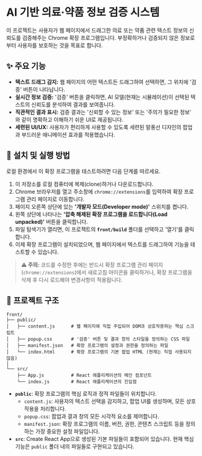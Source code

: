# AI 기반 의료·약품 정보 검증 시스템

이 프로젝트는 사용자가 웹 페이지에서 드래그한 의료 또는 약품 관련 텍스트 정보의 신뢰도를 검증해주는 Chrome 확장 프로그램입니다. 부정확하거나 검증되지 않은 정보로부터 사용자를 보호하는 것을 목표로 합니다.

## ✨ 주요 기능

-   **텍스트 드래그 감지:** 웹 페이지의 어떤 텍스트든 드래그하여 선택하면, 그 위치에 '검증' 버튼이 나타납니다.
-   **실시간 정보 검증:** '검증' 버튼을 클릭하면, AI 모델(현재는 시뮬레이션)이 선택된 텍스트의 신뢰도를 분석하여 결과를 보여줍니다.
-   **직관적인 결과 표시:** 검증 결과는 '신뢰할 수 있는 정보' 또는 '주의가 필요한 정보' 와 같이 명확하고 이해하기 쉬운 UI로 제공됩니다.
-   **세련된 UI/UX:** 사용자가 편리하게 사용할 수 있도록 세련된 말풍선 디자인의 팝업과 부드러운 애니메이션 효과를 적용했습니다.

## 🚀 설치 및 실행 방법

로컬 환경에서 이 확장 프로그램을 테스트하려면 다음 단계를 따르세요.

1.  이 저장소를 로컬 컴퓨터에 복제(clone)하거나 다운로드합니다.
2.  Chrome 브라우저를 열고 주소창에 `chrome://extensions`를 입력하여 확장 프로그램 관리 페이지로 이동합니다.
3.  페이지 오른쪽 상단에 있는 **'개발자 모드(Developer mode)'** 스위치를 켭니다.
4.  왼쪽 상단에 나타나는 **'압축 해제된 확장 프로그램을 로드합니다(Load unpacked)'** 버튼을 클릭합니다.
5.  파일 탐색기가 열리면, 이 프로젝트의 **`front/build`** 폴더를 선택하고 '열기'를 클릭합니다.
6.  이제 확장 프로그램이 설치되었으며, 웹 페이지에서 텍스트를 드래그하여 기능을 테스트할 수 있습니다.

> **⚠️ 주의:** 코드를 수정한 후에는 반드시 확장 프로그램 관리 페이지(`chrome://extensions`)에서 새로고침 아이콘을 클릭하거나, 확장 프로그램을 삭제 후 다시 로드해야 변경사항이 적용됩니다.

## 📁 프로젝트 구조

```
front/
├── public/
│   ├── content.js      # 웹 페이지에 직접 주입되어 DOM과 상호작용하는 핵심 스크립트
│   ├── popup.css       # '검증' 버튼 및 결과 창의 스타일을 정의하는 CSS 파일
│   ├── manifest.json   # 확장 프로그램의 설정과 권한을 정의하는 파일
│   └── index.html      # 확장 프로그램의 기본 팝업 HTML (현재는 직접 사용되지 않음)
│
└── src/
    ├── App.js          # React 애플리케이션의 메인 컴포넌트
    └── index.js        # React 애플리케이션의 진입점
```

-   **`public`**: 확장 프로그램의 핵심 로직과 정적 파일들이 위치합니다.
    -   `content.js`: 사용자의 텍스트 선택을 감지하고, 팝업 UI를 생성하며, 모든 상호작용을 처리합니다.
    -   `popup.css`: 팝업과 결과 창의 모든 시각적 요소를 제어합니다.
    -   `manifest.json`: 확장 프로그램의 이름, 버전, 권한, 콘텐츠 스크립트 등을 정의하는 가장 중요한 설정 파일입니다.
-   **`src`**: Create React App으로 생성된 기본 파일들이 포함되어 있습니다. 현재 핵심 기능은 `public` 폴더 내의 파일들로 구현되고 있습니다.
